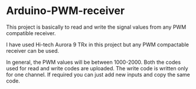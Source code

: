 # Arduino-PWM-receiver
This project is basically to read and write the signal values from any PWM compatible receiver. 

I have used Hi-tech Aurora 9 TRx in this project but any PWM compactable receiver can be used.

In general, the PWM values will be between 1000-2000. 
Both the codes used for read and write codes are uploaded.
The write code is written only for one channel. If required you can just add new inputs and copy the same code.
